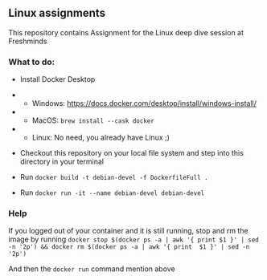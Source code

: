 ## Linux assignments
This repository contains Assignment for the Linux deep dive session at Freshminds

### What to do:
* Install Docker Desktop 
* * Windows: https://docs.docker.com/desktop/install/windows-install/
* * MacOS: `brew install --cask docker`
* * Linux: No need, you already have Linux ;)

* Checkout this repository on your local file system and step into this directory in your terminal
* Run `docker build -t debian-devel -f DockerfileFull .`
* Run `docker run -it --name debian-devel debian-devel`


### Help
If you logged out of your container and it is still running, stop and rm the image by running
`docker stop $(docker ps -a | awk '{ print $1 }' | sed -n '2p') && docker rm $(docker ps -a | awk '{ print 
$1 }' | sed -n '2p')`

And then the `docker run` command mention above

